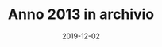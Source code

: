 ---
title: "Anno 2013 in archivio"
date: "2019-12-02"
taxonomy: 
    tag: [anno-2013-in-archivio]
content:
    items: '@self.children'
---